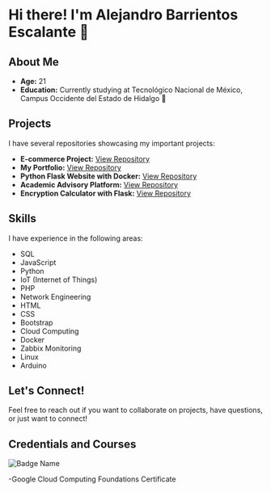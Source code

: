# Hi there! I'm Alejandro Barrientos Escalante 👋

## About Me
- **Age:** 21
- **Education:** Currently studying at Tecnológico Nacional de México, Campus Occidente del Estado de Hidalgo 📕

## Projects
I have several repositories showcasing my important projects:

- **E-commerce Project:** [View Repository](https://github.com/CHILTIC-T/website)
- **My Portfolio:** [View Repository](https://github.com/ESCALIA-Corporation/Website)
- **Python Flask Website with Docker:** [View Repository](https://github.com/ESCALIA-Corporation/python-website)
- **Academic Advisory Platform:** [View Repository](https://github.com/ESCALIA-Corporation/Plataforma-educativa)
- **Encryption Calculator with Flask:** [View Repository](https://github.com/beofalejandro/Calculadora-de-Encriptacion)

## Skills
I have experience in the following areas:
- SQL
- JavaScript
- Python
- IoT (Internet of Things)
- PHP
- Network Engineering
- HTML
- CSS
- Bootstrap
- Cloud Computing
- Docker
- Zabbix Monitoring
- Linux
- Arduino

## Let's Connect!
Feel free to reach out if you want to collaborate on projects, have questions, or just want to connect!

## Credentials and Courses
![Badge Name]()

-Google Cloud Computing Foundations Certificate
